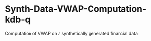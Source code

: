 # Synth-Data-VWAP-Computation-kdb-q
Computation of VWAP on a synthetically generated financial data
